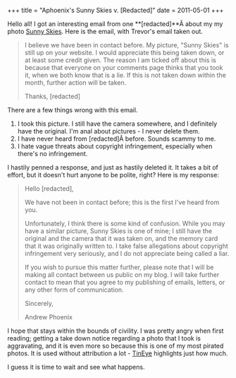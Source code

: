 +++
title = "Aphoenix's Sunny Skies v. [Redacted]"
date = 2011-05-01
+++

Hello all! I got an interesting email from one **\[redacted\]**Â about my my photo [Sunny Skies](/sunny-skies-10/). Here is the email, with Trevor's email taken out.

> I believe we have been in contact before. My picture, "Sunny Skies" is still up on your website. I would appreciate this being taken down, or at least some credit given. The reason I am ticked off about this is because that everyone on your comments page thinks that you took it, when we both know that is a lie. If this is not taken down within the month, further action will be taken.
> 
> Thanks, \[redacted\]

There are a few things wrong with this email.

1. I took this picture. I still have the camera somewhere, and I definitely have the original. I'm anal about pictures - I never delete them.
2. I have never heard from \[redacted\]Â before. Sounds scammy to me.
3. I hate vague threats about copyright infringement, especially when there's no infringement.

I hastily penned a response, and just as hastily deleted it. It takes a bit of effort, but it doesn't hurt anyone to be polite, right? Here is my response:

> Hello \[redacted\],
> 
> We have not been in contact before; this is the first I've heard from you.
> 
> Unfortunately, I think there is some kind of confusion. While you may have a similar picture, Sunny Skies is one of mine; I still have the original and the camera that it was taken on, and the memory card that it was originally written to. I take false allegations about copyright infringement very seriously, and I do not appreciate being called a liar.
> 
> If you wish to pursue this matter further, please note that I will be making all contact between us public on my blog. I will take further contact to mean that you agree to my publishing of emails, letters, or any other form of communication.
> 
> Sincerely,
> 
> Andrew Phoenix

I hope that stays within the bounds of civility. I was pretty angry when first reading; getting a take down notice regarding a photo that I took is aggravating, and it is even more so because this is one of my most pirated photos. It is used without attribution a lot - [TinEye](http://www.tineye.com) highlights just how much.

I guess it is time to wait and see what happens.
